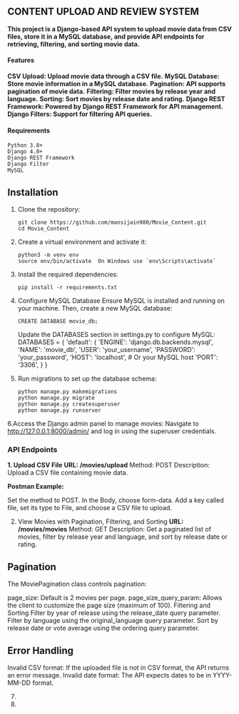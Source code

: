 ## CONTENT UPLOAD AND REVIEW SYSTEM

**This project is a Django-based API system to upload movie data from CSV files, store it in a MySQL database, and provide API endpoints for retrieving, filtering, and sorting movie data.**

#### Features

**CSV Upload: Upload movie data through a CSV file.**
**MySQL Database: Store movie information in a MySQL database.**
**Pagination: API supports pagination of movie data.**
**Filtering: Filter movies by release year and language.**
**Sorting: Sort movies by release date and rating.**
**Django REST Framework: Powered by Django REST Framework for API management.**
**Django Filters: Support for filtering API queries.**


#### Requirements

~~~
Python 3.8+
Django 4.0+
Django REST Framework
Django Filter
MySQL
~~~

## Installation

1. Clone the repository:

   ~~~
   git clone https://github.com/mansijain980/Movie_Content.git
   cd Movie_Content
   ~~~

2. Create a virtual environment and activate it:

   ~~~
   python3 -m venv env
   source env/bin/activate  On Windows use `env\Scripts\activate`
   ~~~

3. Install the required dependencies:

   ~~~
   pip install -r requirements.txt
   ~~~

4. Configure MySQL Database
   Ensure MySQL is installed and running on your machine. Then, create a new MySQL database:

   ~~~
   CREATE DATABASE movie_db;
   ~~~

   Update the DATABASES section in settings.py to configure MySQL:
   DATABASES = {
    'default': {
        'ENGINE': 'django.db.backends.mysql',
        'NAME': 'movie_db',
        'USER': 'your_username',
        'PASSWORD': 'your_password',
        'HOST': 'localhost',  # Or your MySQL host
        'PORT': '3306',
    }
}

5. Run migrations to set up the database schema:
   
   ~~~
   python manage.py makemigrations
   python manage.py migrate
   python manage.py createsuperuser
   python manage.py runserver
   ~~~

6.Access the Django admin panel to manage movies:
Navigate to http://127.0.0.1:8000/admin/ and log in using the superuser credentials.

### API Endpoints

**1. Upload CSV File**
**URL: /movies/upload**
Method: POST
Description: Upload a CSV file containing movie data.

**Postman Example:**

Set the method to POST.
In the Body, choose form-data.
Add a key called file, set its type to File, and choose a CSV file to upload.

2. View Movies with Pagination, Filtering, and Sorting
**URL: /movies/movies**
Method: GET
Description: Get a paginated list of movies, filter by release year and language, and sort by release date or rating.

## Pagination
The MoviePagination class controls pagination:

page_size: Default is 2 movies per page.
page_size_query_param: Allows the client to customize the page size (maximum of 100).
Filtering and Sorting
Filter by year of release using the release_date query parameter.
Filter by language using the original_language query parameter.
Sort by release date or vote average using the ordering query parameter.

## Error Handling
Invalid CSV format: If the uploaded file is not in CSV format, the API returns an error message.
Invalid date format: The API expects dates to be in YYYY-MM-DD format.

   

  
  
   

7. 

8. 

